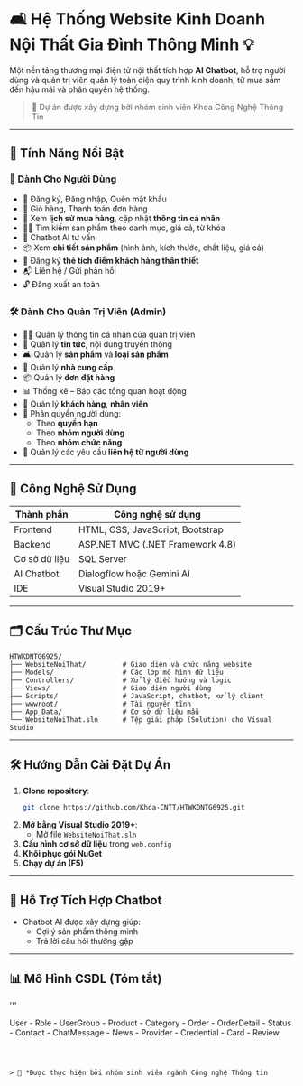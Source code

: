
# 🛋️ Hệ Thống Website Kinh Doanh Nội Thất Gia Đình Thông Minh 💡

Một nền tảng thương mại điện tử nội thất tích hợp **AI Chatbot**, hỗ trợ người dùng và quản trị viên quản lý toàn diện quy trình kinh doanh, từ mua sắm đến hậu mãi và phân quyền hệ thống.

> 🚀 Dự án được xây dựng bởi nhóm sinh viên Khoa Công Nghệ Thông Tin 

---

## 🌟 Tính Năng Nổi Bật

### 👤 Dành Cho Người Dùng

- 🔐 Đăng ký, Đăng nhập, Quên mật khẩu
- 🛒 Giỏ hàng, Thanh toán đơn hàng
- 🧾 Xem **lịch sử mua hàng**, cập nhật **thông tin cá nhân**
- 🕵️‍♂️ Tìm kiếm sản phẩm theo danh mục, giá cả, từ khóa
- 🧠 Chatbot AI tư vấn 
- 📦 Xem **chi tiết sản phẩm** (hình ảnh, kích thước, chất liệu, giá cả)
- 🎁 Đăng ký **thẻ tích điểm khách hàng thân thiết**
- 📬 Liên hệ / Gửi phản hồi
- 🔓 Đăng xuất an toàn

### 🛠️ Dành Cho Quản Trị Viên (Admin)

- 👨‍💼 Quản lý thông tin cá nhân của quản trị viên
- 📰 Quản lý **tin tức**, nội dung truyền thông
- 🛋️ Quản lý **sản phẩm** và **loại sản phẩm**
- 🤝 Quản lý **nhà cung cấp**
- 📦 Quản lý **đơn đặt hàng**
- 📊 Thống kê – Báo cáo tổng quan hoạt động
- 👥 Quản lý **khách hàng**, **nhân viên**
- 🔐 Phân quyền người dùng:
  - Theo **quyền hạn**
  - Theo **nhóm người dùng**
  - Theo **nhóm chức năng**
- 📨 Quản lý các yêu cầu **liên hệ từ người dùng**

---

## 🧠 Công Nghệ Sử Dụng

| Thành phần      | Công nghệ sử dụng                    |
|------------------|-------------------------------------|
| Frontend         | HTML, CSS, JavaScript, Bootstrap    |
| Backend          | ASP.NET MVC (.NET Framework 4.8)    |
| Cơ sở dữ liệu    | SQL Server                          |
| AI Chatbot       | Dialogflow hoặc Gemini AI           |
| IDE              | Visual Studio 2019+                 |

---

## 🗂️ Cấu Trúc Thư Mục

```
HTWKDNTG6925/
├── WebsiteNoiThat/         # Giao diện và chức năng website
├── Models/                 # Các lớp mô hình dữ liệu
├── Controllers/            # Xử lý điều hướng và logic
├── Views/                  # Giao diện người dùng
├── Scripts/                # JavaScript, chatbot, xử lý client
├── wwwroot/                # Tài nguyên tĩnh
├── App_Data/               # Cơ sở dữ liệu mẫu
└── WebsiteNoiThat.sln      # Tệp giải pháp (Solution) cho Visual Studio
```

---

## 🛠️ Hướng Dẫn Cài Đặt Dự Án

1. **Clone repository**:
   ```bash
   git clone https://github.com/Khoa-CNTT/HTWKDNTG6925.git
   ```
2. **Mở bằng Visual Studio 2019+**:
   - Mở file `WebsiteNoiThat.sln`
3. **Cấu hình cơ sở dữ liệu** trong `web.config`
4. **Khôi phục gói NuGet**
5. **Chạy dự án (F5)**

---

## 🤖 Hỗ Trợ Tích Hợp Chatbot

- Chatbot AI được xây dựng giúp:
  - Gợi ý sản phẩm thông minh
  - Trả lời câu hỏi thường gặp

---

## 📊 Mô Hình CSDL (Tóm tắt)
'''

User - Role - UserGroup - Product - Category - Order - OrderDetail - Status - Contact - ChatMessage - News - Provider - Credential - Card - Review
```



> 📌 *Được thực hiện bởi nhóm sinh viên ngành Công nghệ Thông tin 
